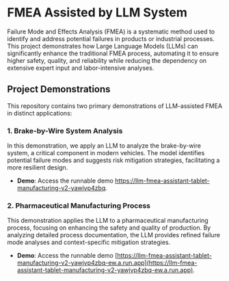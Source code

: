 # FMEA Assisted by LLM System

Failure Mode and Effects Analysis (FMEA) is a systematic method used to identify and address potential failures in products or industrial processes. This project demonstrates how Large Language Models (LLMs) can significantly enhance the traditional FMEA process, automating it to ensure higher safety, quality, and reliability while reducing the dependency on extensive expert input and labor-intensive analyses.

## Project Demonstrations
This repository contains two primary demonstrations of LLM-assisted FMEA in distinct applications:

### 1. Brake-by-Wire System Analysis
In this demonstration, we apply an LLM to analyze the brake-by-wire system, a critical component in modern vehicles. The model identifies potential failure modes and suggests risk mitigation strategies, facilitating a more resilient design.

- **Demo**: Access the runnable demo [https://llm-fmea-assistant-tablet-manufacturing-v2-yawjvp4zbq](https://llm-fmea-assistant-tablet-manufacturing-v2-yawjvp4zbq-ew.a.run.app).

### 2. Pharmaceutical Manufacturing Process
This demonstration applies the LLM to a pharmaceutical manufacturing process, focusing on enhancing the safety and quality of production. By analyzing detailed process documentation, the LLM provides refined failure mode analyses and context-specific mitigation strategies.

- **Demo**: Access the runnable demo [https://llm-fmea-assistant-tablet-manufacturing-v2-yawjvp4zbq-ew.a.run.app](https://llm-fmea-assistant-tablet-manufacturing-v2-yawjvp4zbq-ew.a.run.app).
